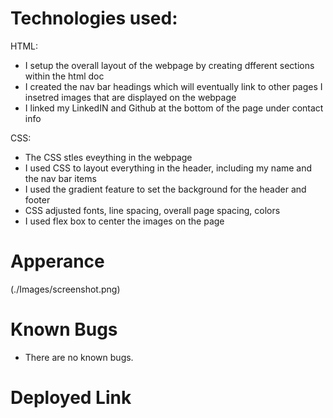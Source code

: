 # Technologies used: 

HTML:
- I setup the overall layout of the webpage by creating dfferent sections within the html doc
- I created the nav bar headings which will eventually link to other pages
I insetred images that are displayed on the webpage
- I linked my LinkedIN and Github at the bottom of the page under contact info

CSS:
- The CSS stles eveything in the webpage
- I used CSS to layout everything in the header, including my name and the nav bar items 
- I used the gradient feature to set the background for the header and footer
- CSS adjusted fonts, line spacing, overall page spacing, colors 
- I used flex box to center the images on the page 

# Apperance 
(./Images/screenshot.png)

# Known Bugs
- There are no known bugs. 

# Deployed Link 